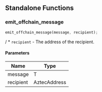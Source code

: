 ## Standalone Functions

### emit_offchain_message

```rust
emit_offchain_message(message, recipient);
```

/ * `recipient` - The address of the recipient.

#### Parameters
| Name | Type |
| --- | --- |
| message | T |
| recipient | AztecAddress |

